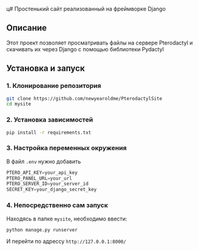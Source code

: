 ц# Простенький сайт реализованный на фреймворке Django

## Описание
Этот проект позволяет просматривать файлы на сервере Pterodactyl и скачивать их через Django с помощью библиотеки Pydactyl

## Установка и запуск
### 1. Клонирование репозитория
```bash
git clone https://github.com/newyearoldme/PterodactylSite
cd mysite
```

### 2. Установка зависимостей
```bash
pip install -r requirements.txt
```

### 3. Настройка переменных окружения
В файл `.env` нужно добавить
```py
PTERO_API_KEY=your_api_key
PTERO_PANEL_URL=your_url
PTERO_SERVER_ID=your_server_id
SECRET_KEY=your_django_secret_key
```
### 4. Непосредственно сам запуск
Находясь в папке `mysite`, необходимо ввести:
```py
python manage.py runserver
```
И перейти по адрессу `http://127.0.0.1:8000/`